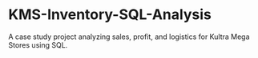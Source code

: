 # KMS-Inventory-SQL-Analysis
A case study project analyzing sales, profit, and logistics for Kultra Mega Stores using SQL.
